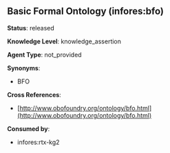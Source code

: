 [//]: # (DO NOT MANUALLY EDIT THIS FILE. IT IS GENERATED FROM A TEMPLATE.)

## Basic Formal Ontology (infores:bfo)

**Status**: released
  
**Knowledge Level**: knowledge_assertion
  
**Agent Type**: not_provided

**Synonyms**:

- BFO

**Cross References**:

- [http://www.obofoundry.org/ontology/bfo.html](http://www.obofoundry.org/ontology/bfo.html)


**Consumed by**:

- infores:rtx-kg2